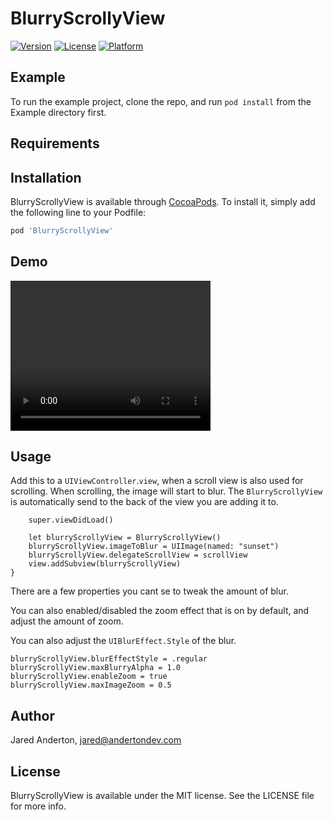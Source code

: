 # BlurryScrollyView


[![Version](https://img.shields.io/cocoapods/v/BlurryScrollyView.svg?style=flat)](https://cocoapods.org/pods/BlurryScrollyView)
[![License](https://img.shields.io/cocoapods/l/BlurryScrollyView.svg?style=flat)](https://cocoapods.org/pods/BlurryScrollyView)
[![Platform](https://img.shields.io/cocoapods/p/BlurryScrollyView.svg?style=flat)](https://cocoapods.org/pods/BlurryScrollyView)

## Example

To run the example project, clone the repo, and run `pod install` from the Example directory first.

## Requirements

## Installation

BlurryScrollyView is available through [CocoaPods](https://cocoapods.org). To install
it, simply add the following line to your Podfile:

```ruby
pod 'BlurryScrollyView'
```

## Demo
<video width="320" height="240" controls>
<source src="./animation.mp4" type="video/mp4">
Your browser does not support the video tag.
</video>



## Usage
Add this to a `UIViewController`.`view`, when a scroll view is also used for scrolling. When scrolling, the image will start to blur. The `BlurryScrollyView` is automatically send to the back of the view you are adding it to.
```override func viewDidLoad() {
    super.viewDidLoad()
    
    let blurryScrollyView = BlurryScrollyView()
    blurryScrollyView.imageToBlur = UIImage(named: "sunset")
    blurryScrollyView.delegateScrollView = scrollView
    view.addSubview(blurryScrollyView)
}
```

There are a few properties you cant se to tweak the amount of blur. 

You can also enabled/disabled the zoom effect that is on by default, and adjust the amount of zoom.

You can also adjust the `UIBlurEffect.Style` of the blur.
```
blurryScrollyView.blurEffectStyle = .regular
blurryScrollyView.maxBlurryAlpha = 1.0
blurryScrollyView.enableZoom = true
blurryScrollyView.maxImageZoom = 0.5
```



## Author

Jared Anderton, jared@andertondev.com

## License

BlurryScrollyView is available under the MIT license. See the LICENSE file for more info.
